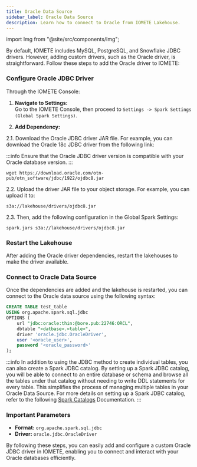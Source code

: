 ```yaml
---
title: Oracle Data Source
sidebar_label: Oracle Data Source
description: Learn how to connect to Oracle from IOMETE Lakehouse.
---
```


import Img from "@site/src/components/Img";

By default, IOMETE includes MySQL, PostgreSQL, and Snowflake JDBC drivers. However, adding custom drivers, such as the Oracle driver, is straightforward. Follow these steps to add the Oracle driver to IOMETE:

### Configure Oracle JDBC Driver

Through the IOMETE Console:

1. **Navigate to Settings:**  
   Go to the IOMETE Console, then proceed to `Settings -> Spark Settings (Global Spark Settings)`.

2. **Add Dependency:**

2.1. Download the Oracle JDBC driver JAR file. For example, you can download the Oracle 18c JDBC driver from the following link:

:::info
Ensure that the Oracle JDBC driver version is compatible with your Oracle database version.
:::

```shell lineNumbers
wget https://download.oracle.com/otn-pub/otn_software/jdbc/1922/ojdbc8.jar
```

2.2. Upload the driver JAR file to your object storage. For example, you can upload it to:

```shell lineNumbers
s3a://lakehouse/drivers/ojdbc8.jar
```

2.3.
Then, add the following configuration in the Global Spark Settings:

```shell lineNumbers
spark.jars s3a://lakehouse/drivers/ojdbc8.jar
```

### Restart the Lakehouse

After adding the Oracle driver dependencies, restart the lakehouses to make the driver available.

### Connect to Oracle Data Source

Once the dependencies are added and the lakehouse is restarted, you can connect to the Oracle data source using the following syntax:

```sql showLineNumbers
CREATE TABLE test_table
USING org.apache.spark.sql.jdbc
OPTIONS (
    url "jdbc:oracle:thin:@bore.pub:22746:ORCL",
    dbtable "<datbase>.<table>",
    driver 'oracle.jdbc.OracleDriver',
    user '<oracle_user>',
    password '<oracle_password>'
);
```

:::info
In addition to using the JDBC method to create individual tables, you can also create a Spark JDBC catalog. By setting up a Spark JDBC catalog, you will be able to connect to an entire database or schema and browse all the tables under that catalog without needing to write DDL statements for every table. This simplifies the process of managing multiple tables in your Oracle Data Source. For more details on setting up a Spark JDBC catalog, refer to the following [Spark Catalogs](../../user-guide/spark-catalogs/overview.mdx) Documentation.
:::

### Important Parameters

- **Format:** `org.apache.spark.sql.jdbc`
- **Driver:** `oracle.jdbc.OracleDriver`

By following these steps, you can easily add and configure a custom Oracle JDBC driver in IOMETE, enabling you to connect and interact with your Oracle databases efficiently.
